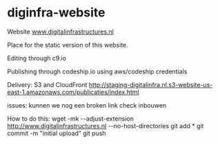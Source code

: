# diginfra-website
Website www.digitalinfrastructures.nl

Place for the static version of this website. 

Editing through c9.io

Publishing through codeship.io using aws/codeship credentials

Delivery: S3 and CloudFront
http://staging-digitalinfra.nl.s3-website-us-east-1.amazonaws.com/publicaties/index.html

issues: kunnen we nog een broken link check inbouwen 

How to do this:
wget -mk --adjust-extension  http://www.digitalinfrastructures.nl --no-host-directories
git add *
git commit -m "initial upload" 
git push


